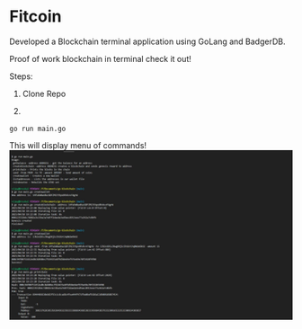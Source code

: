 # Fitcoin


Developed a Blockchain terminal application using GoLang and BadgerDB.

Proof of work blockchain in terminal check it out!

Steps:

1. Clone Repo

2.
```
go run main.go
```
This will display menu of commands!
![preview](Capture.JPG)
